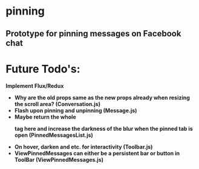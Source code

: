 # pinning

## Prototype for pinning messages on Facebook chat

# Future Todo's:

<b>Implement Flux/Redux

- Why are the old props same as the new props already when resizing the scroll area? (Conversation.js)
- Flash upon pinning and unpinning (Message.js)
- Maybe return the whole <p> tag here and increase the darkness of the blur when the pinned tab is open (PinnedMessagesList.js)
- On hover, darken and etc. for interactivity (Toolbar.js)
- ViewPinnedMessages can either be a persistent bar or button in ToolBar (ViewPinnedMessages.js)
